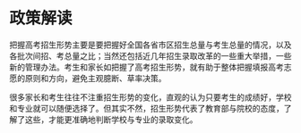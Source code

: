 # 政策解读

把握高考招生形势主要是要把握好全国各省市区招生总量与考生总量的情况，以及各批次间招、考总量之比；当然还包括近几年招生录取改革的一些重大举措，一些新的管理办法。考生和家长如把握了高考招生形势，就有助于整体把握填报高考志愿的原则和方向，避免主观臆断、草率决策。

很多家长和考生往往不注重招生形势的变化，直观的认为只要考生的成绩好，学校和专业就可以随便选择了。但其实不然，招生形势代表了教育部与院校的态度，了解了这些，才能更准确地判断学校与专业的录取变化。